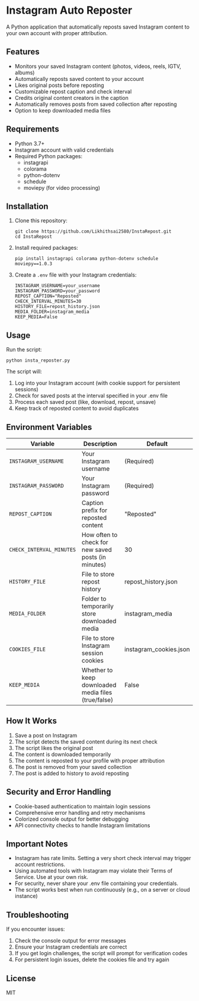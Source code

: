 # Instagram Auto Reposter

A Python application that automatically reposts saved Instagram content to your own account with proper attribution.

## Features

- Monitors your saved Instagram content (photos, videos, reels, IGTV, albums)
- Automatically reposts saved content to your account
- Likes original posts before reposting
- Customizable repost caption and check interval
- Credits original content creators in the caption
- Automatically removes posts from saved collection after reposting
- Option to keep downloaded media files

## Requirements

- Python 3.7+
- Instagram account with valid credentials
- Required Python packages:
  - instagrapi
  - colorama
  - python-dotenv
  - schedule
  - moviepy (for video processing)

## Installation

1. Clone this repository:
   ```
   git clone https://github.com/Likhithsai2580/InstaRepost.git
   cd InstaRepost
   ```

2. Install required packages:
   ```
   pip install instagrapi colorama python-dotenv schedule moviepy==1.0.3
   ```

3. Create a `.env` file with your Instagram credentials:
   ```
   INSTAGRAM_USERNAME=your_username
   INSTAGRAM_PASSWORD=your_password
   REPOST_CAPTION="Reposted"
   CHECK_INTERVAL_MINUTES=30
   HISTORY_FILE=repost_history.json
   MEDIA_FOLDER=instagram_media
   KEEP_MEDIA=False
   ```

## Usage

Run the script:
```
python insta_reposter.py
```

The script will:
1. Log into your Instagram account (with cookie support for persistent sessions)
2. Check for saved posts at the interval specified in your .env file
3. Process each saved post (like, download, repost, unsave)
4. Keep track of reposted content to avoid duplicates

## Environment Variables

| Variable | Description | Default |
|----------|-------------|---------|
| `INSTAGRAM_USERNAME` | Your Instagram username | (Required) |
| `INSTAGRAM_PASSWORD` | Your Instagram password | (Required) |
| `REPOST_CAPTION` | Caption prefix for reposted content | "Reposted" |
| `CHECK_INTERVAL_MINUTES` | How often to check for new saved posts (in minutes) | 30 |
| `HISTORY_FILE` | File to store repost history | repost_history.json |
| `MEDIA_FOLDER` | Folder to temporarily store downloaded media | instagram_media |
| `COOKIES_FILE` | File to store Instagram session cookies | instagram_cookies.json |
| `KEEP_MEDIA` | Whether to keep downloaded media files (true/false) | False |

## How It Works

1. Save a post on Instagram
2. The script detects the saved content during its next check
3. The script likes the original post
4. The content is downloaded temporarily
5. The content is reposted to your profile with proper attribution
6. The post is removed from your saved collection
7. The post is added to history to avoid reposting

## Security and Error Handling

- Cookie-based authentication to maintain login sessions
- Comprehensive error handling and retry mechanisms
- Colorized console output for better debugging
- API connectivity checks to handle Instagram limitations

## Important Notes

- Instagram has rate limits. Setting a very short check interval may trigger account restrictions.
- Using automated tools with Instagram may violate their Terms of Service. Use at your own risk.
- For security, never share your .env file containing your credentials.
- The script works best when run continuously (e.g., on a server or cloud instance)

## Troubleshooting

If you encounter issues:
1. Check the console output for error messages
2. Ensure your Instagram credentials are correct
3. If you get login challenges, the script will prompt for verification codes
4. For persistent login issues, delete the cookies file and try again

## License

MIT 
